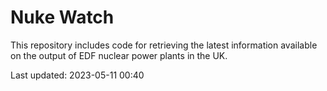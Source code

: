 # Nuke Watch

This repository includes code for retrieving the latest information available on the output of EDF nuclear power plants in the UK.

Last updated: 2023-05-11 00:40